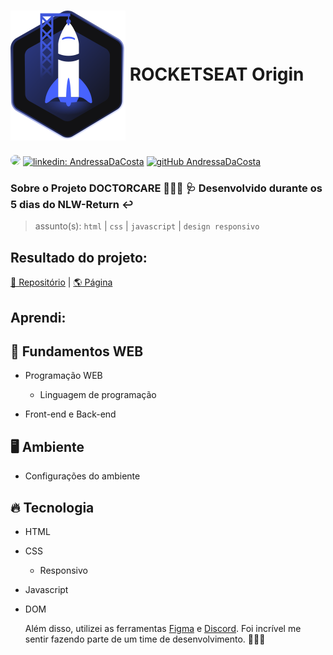 # <img align="center" src="https://raw.githubusercontent.com/AndressaDaCosta/NLW-return-rocketseat/f38cab1786e8ed8376e538d0c0511a8d0f74c8e4/assets/logo-origin-nlw.svg"> ROCKETSEAT Origin

###

[<img src="https://avatars.githubusercontent.com/u/95485809?v=4" width="35" style="border-radius:50%">]("linkedin.com/in/andressa-costa-286173225/") [![linkedin: AndressaDaCosta](https://img.shields.io/badge/-AndressaDaCosta-blue?style=flat-square&logo=Linkedin&logoColor=white&link=https://www.linkedin.com/in/AndressaDaCosta/)](linkedin.com/in/andressa-costa-286173225/)   [![gitHub AndressaDaCosta](https://img.shields.io/github/followers/AndressaDaCosta?label=follow&style=social)](https://github.com/AndressaDaCosta)


### Sobre o Projeto DOCTORCARE 👩🏻‍⚕️ 🩺  Desenvolvido durante os 5 dias do NLW-Return ↩️

  >assunto(s): ```html``` | ```css``` | ```javascript``` | ```design responsivo```
  

  ## Resultado do projeto:

[📁 Repositório](https://github.com/AndressaDaCosta/NLW-return-rocketseat) |  [🌎 Página](https://andressadacosta.github.io/NLW-return-rocketseat/)


## Aprendi:


## 🧱 Fundamentos WEB

- Programação WEB
             
    - Linguagem de programação
 
- Front-end e Back-end
   

## 🖥 Ambiente

- Configurações do ambiente

## 🔥 Tecnologia

- HTML

- CSS
  - Responsivo      
       
- Javascript
 
- DOM
  
  
  Além disso, utilizei as ferramentas [Figma](https://www.figma.com/file/rcj9VdA9OfE91hUUDZUWNG/DoctorCare-(Community)?node-id=0%3A1) e [Discord](https://discord.gg/w2dgEXFgtS). Foi incrível me sentir fazendo parte de um time de desenvolvimento. 👩🏻‍💻
  
  
